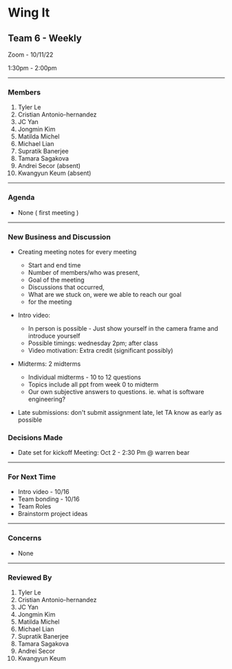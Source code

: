 # Wing It

## Team 6 - Weekly

Zoom - 10/11/22

1:30pm - 2:00pm

<hr>

### Members

1. Tyler Le
2. Cristian Antonio-hernandez
3. JC Yan
4. Jongmin Kim
5. Matilda Michel
6. Michael Lian
7. Supratik Banerjee
8. Tamara Sagakova
9. Andrei Secor (absent)
10. Kwangyun Keum (absent)

<hr>

### Agenda

- None ( first meeting )

<hr>

### New Business and Discussion

- Creating meeting notes for every meeting

  - Start and end time
  - Number of members/who was present,
  - Goal of the meeting
  - Discussions that occurred,
  - What are we stuck on, were we able to reach our goal
  - for the meeting

- Intro video:

  - In person is possible - Just show yourself in the camera frame and introduce yourself
  - Possible timings: wednesday 2pm; after class
  - Video motivation: Extra credit (significant possibly)

- Midterms: 2 midterms
  - Individual midterms - 10 to 12 questions
  - Topics include all ppt from week 0 to midterm
  - Our own subjective answers to questions. ie. what is software engineering?
- Late submissions: don't submit assignment late, let TA know as early as possible

### Decisions Made

- Date set for kickoff Meeting: Oct 2 - 2:30 Pm @ warren bear

<hr>

### For Next Time

- Intro video - 10/16
- Team bonding - 10/16
- Team Roles
- Brainstorm project ideas

<hr>

### Concerns

- None
<hr>

### Reviewed By

1. Tyler Le
2. Cristian Antonio-hernandez
3. JC Yan
4. Jongmin Kim
5. Matilda Michel
6. Michael Lian
7. Supratik Banerjee
8. Tamara Sagakova
9. Andrei Secor
10. Kwangyun Keum
